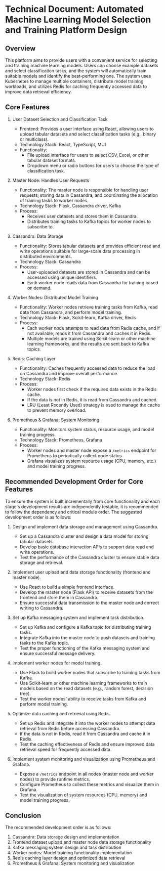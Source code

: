 # Technical Document: Automated Machine Learning Model Selection and Training Platform Design

## Overview
This platform aims to provide users with a convenient service for selecting and training machine learning models. Users can choose example datasets and select classification tasks, and the system will automatically train suitable models and identify the best-performing one. The system uses Kubernetes to manage multiple containers, distribute model training workloads, and utilizes Redis for caching frequently accessed data to improve data retrieval efficiency.

## Core Features
1. User Dataset Selection and Classification Task
    - Frontend: Provides a user interface using React, allowing users to upload tabular datasets and select classification tasks (e.g., binary or multiclass).
    - Technology Stack: React, TypeScript, MUI
    - Functionality:
      - File upload interface for users to select CSV, Excel, or other tabular dataset formats.
      - Dropdown menu or radio buttons for users to choose the type of classification task.

2. Master Node: Handles User Requests
    - Functionality: The master node is responsible for handling user requests, storing data in Cassandra, and coordinating the allocation of training tasks to worker nodes.
    - Technology Stack: Flask, Cassandra driver, Kafka
    - Process:
      - Receives user datasets and stores them in Cassandra.
      - Distributes training tasks to Kafka topics for worker nodes to subscribe to.

3. Cassandra: Data Storage
    - Functionality: Stores tabular datasets and provides efficient read and write operations suitable for large-scale data processing in distributed environments.
    - Technology Stack: Cassandra
    - Process:
      - User-uploaded datasets are stored in Cassandra and can be accessed using unique identifiers.
      - Each worker node reads data from Cassandra for training based on demand.

4. Worker Nodes: Distributed Model Training
    - Functionality: Worker nodes retrieve training tasks from Kafka, read data from Cassandra, and perform model training.
    - Technology Stack: Flask, Scikit-learn, Kafka driver, Redis
    - Process:
      - Each worker node attempts to read data from Redis cache, and if not available, reads it from Cassandra and caches it in Redis.
      - Multiple models are trained using Scikit-learn or other machine learning frameworks, and the results are sent back to Kafka topics.

5. Redis: Caching Layer
    - Functionality: Caches frequently accessed data to reduce the load on Cassandra and improve overall performance.
    - Technology Stack: Redis
    - Process:
      - Worker nodes first check if the required data exists in the Redis cache.
      - If the data is not in Redis, it is read from Cassandra and cached.
      - LRU (Least Recently Used) strategy is used to manage the cache to prevent memory overload.

6. Prometheus & Grafana: System Monitoring
    - Functionality: Monitors system status, resource usage, and model training progress.
    - Technology Stack: Prometheus, Grafana
    - Process:
      - Worker nodes and master node expose a `/metrics` endpoint for Prometheus to periodically collect node status.
      - Grafana visualizes system resource usage (CPU, memory, etc.) and model training progress.

## Recommended Development Order for Core Features
To ensure the system is built incrementally from core functionality and each stage's development results are independently testable, it is recommended to follow the dependency and critical module order. The suggested development order is as follows:

1. Design and implement data storage and management using Cassandra.
    - Set up a Cassandra cluster and design a data model for storing tabular datasets.
    - Develop basic database interaction APIs to support data read and write operations.
    - Test the performance of the Cassandra cluster to ensure stable data storage and retrieval.

2. Implement user upload and data storage functionality (frontend and master node).
    - Use React to build a simple frontend interface.
    - Develop the master node (Flask API) to receive datasets from the frontend and store them in Cassandra.
    - Ensure successful data transmission to the master node and correct writing to Cassandra.

3. Set up Kafka messaging system and implement task distribution.
    - Set up Kafka and configure a Kafka topic for distributing training tasks.
    - Integrate Kafka into the master node to push datasets and training tasks to the Kafka topic.
    - Test the proper functioning of the Kafka messaging system and ensure successful message delivery.

4. Implement worker nodes for model training.
    - Use Flask to build worker nodes that subscribe to training tasks from Kafka.
    - Use Scikit-learn or other machine learning frameworks to train models based on the read datasets (e.g., random forest, decision tree).
    - Test the worker nodes' ability to receive tasks from Kafka and perform model training.

5. Optimize data caching and retrieval using Redis.
    - Set up Redis and integrate it into the worker nodes to attempt data retrieval from Redis before accessing Cassandra.
    - If the data is not in Redis, read it from Cassandra and cache it in Redis.
    - Test the caching effectiveness of Redis and ensure improved data retrieval speed for frequently accessed data.

6. Implement system monitoring and visualization using Prometheus and Grafana.
    - Expose a `/metrics` endpoint in all nodes (master node and worker nodes) to provide runtime metrics.
    - Configure Prometheus to collect these metrics and visualize them in Grafana.
    - Test the visualization of system resources (CPU, memory) and model training progress.

## Conclusion
The recommended development order is as follows:
1. Cassandra: Data storage design and implementation
2. Frontend dataset upload and master node data storage functionality
3. Kafka messaging system design and task distribution
4. Worker nodes: Model training functionality implementation
5. Redis caching layer design and optimized data retrieval
6. Prometheus & Grafana: System monitoring and visualization

